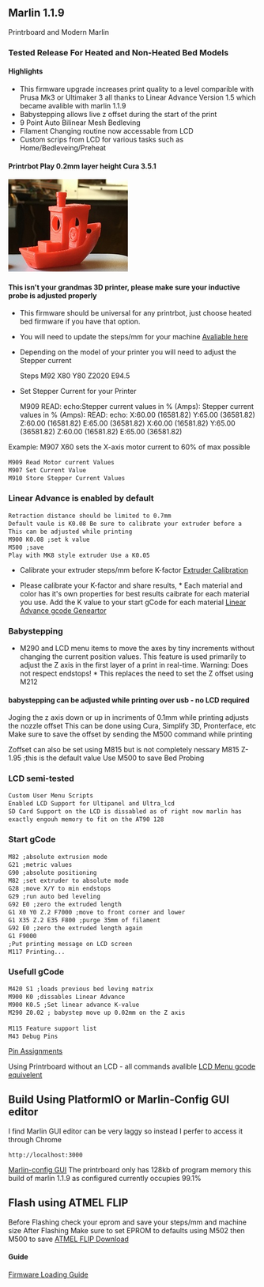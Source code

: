 ## Marlin 1.1.9
Printrboard and Modern Marlin

### Tested Release For Heated and Non-Heated Bed Models
#### Highlights
    
* This firmware upgrade increases print quality to a level comparible with Prusa Mk3 or Ultimaker 3 
   all thanks to Linear Advance Version 1.5 which became avalible with marlin 1.1.9
* Babystepping allows live z offset during the start of the print
* 9 Point Auto Bilinear Mesh Bedleving
* Filament Changing routine now accessable from LCD
* Custom scrips from LCD for various tasks such as Home/Bedleveing/Preheat

#### Printrbot Play 0.2mm layer height Cura 3.5.1
![Benchy Play 0.2mm layer height](benchythumbnail.JPG)

    
#### This isn't your grandmas 3D printer, please make sure your inductive probe is adjusted properly
* This firmware should be universal for any printrbot, just choose heated bed firmware if you have that option.
* You will need to update the steps/mm for your machine [Avaliable here](https://github.com/Printrbot/Printr-Configs)
* Depending on the model of your printer you will need to adjust the Stepper current

    Steps M92 X80 Y80 Z2020 E94.5

* Set Stepper Current for your Printer

    M909
    READ: echo:Stepper current values in % (Amps):
    Stepper current values in % (Amps):
    READ: echo: X:60.00 (16581.82) Y:65.00 (36581.82) Z:60.00 (16581.82) E:65.00 (36581.82)
    X:60.00 (16581.82) Y:65.00 (36581.82) Z:60.00 (16581.82) E:65.00 (36581.82)

Example: M907 X60 sets the X-axis motor current to 60% of max possible

    M909 Read Motor current Values
    M907 Set Current Value
    M910 Store Stepper Current Values

	
### Linear Advance is enabled by default
    Retraction distance should be limited to 0.7mm
    Default vaule is K0.08 Be sure to calibrate your extruder before a
    This can be adjusted while printing
    M900 K0.08 ;set k value
    M500 ;save
    Play with MK8 style extruder Use a K0.05
 
   * Calibrate your extruder steps/mm before K-factor
    [Extruder Calibration](http://3daddict.com/3d-printer-extruder-calibration-steps/)
    
   * Please calibrate your K-factor and share results, 
    * Each material and color has it's own properties for best results caibrate for each material you use.
    Add the K value to your start gCode for each material
    [Linear Advance gcode Geneartor](http://marlinfw.org/tools/lin_advance/k-factor.html)

### Babystepping
   * M290 and LCD menu items to move the axes by tiny increments without changing the current position values. 
    This feature is used primarily to adjust the Z axis in the first layer of a print in real-time. Warning: Does not respect endstops!
    * This replaces the need to set the Z offset using M212
    
#### babystepping can be adjusted while printing over usb - no LCD required
Joging the z axis down or up in incriments of 0.1mm while printing adjusts the nozzle offset
This can be done using Cura, Simplify 3D, Pronterface, etc 
Make sure to save the offset by sending the M500 command while printing

Zoffset can also be set using M815 but is not completely nessary
    M815 Z-1.95 ;this is the default value
    Use M500 to save Bed Probing


### LCD semi-tested 
    Custom User Menu Scripts
    Enabled LCD Support for Ultipanel and Ultra_lcd
    SD Card Support on the LCD is dissabled as of right now marlin has exactly engouh memory to fit on the AT90 128

### Start gCode

	M82 ;absolute extrusion mode
	G21 ;metric values
	G90 ;absolute positioning
	M82 ;set extruder to absolute mode
	G28 ;move X/Y to min endstops
	G29 ;run auto bed leveling
	G92 E0 ;zero the extruded length
	G1 X0 Y0 Z.2 F7000 ;move to front corner and lower 
	G1 X35 Z.2 E35 F800 ;purge 35mm of filament
	G92 E0 ;zero the extruded length again
	G1 F9000
	;Put printing message on LCD screen
	M117 Printing...

### Usefull gCode
    M420 S1 ;loads previous bed leving matrix
    M900 K0 ;dissables Linear Advance
    M900 K0.5 ;Set linear advance K-value
    M290 Z0.02 ; babystep move up 0.02mm on the Z axis 
    
    M115 Feature support list
    M43 Debug Pins
    
   [Pin Assignments](https://labitat.dk/wiki/Panelolu_and_Printrboard_the_easy_way)
    
   Using Printrboard without an LCD - all commands avalible 
   [LCD Menu gcode equivelent](http://marlinfw.org/docs/features/lcd_menu.html)
   
   ## Build Using PlatformIO or Marlin-Config GUI editor
   I find Marlin GUI editor can be very laggy so instead I perfer to access it through Chrome
   
    http://localhost:3000
   
   [Marlin-config GUI](https://github.com/akaJes/marlin-config)
   The printrboard only has 128kb of program memory this build of marlin 1.1.9 as configured currently occupies 99.1%
   
   ## Flash using ATMEL FLIP
   Before Flashing check your eprom and save your steps/mm and machine size 
   After Flashing Make sure to set EPROM to defaults using M502 then M500 to save
   [ATMEL FLIP Download](https://www.microchip.com/developmenttools/ProductDetails/FLIP)
   
   #### Guide
   [Firmware Loading Guide](https://reprap.org/wiki/Printrboard#Loading_Firmware_.28Windows.29)
